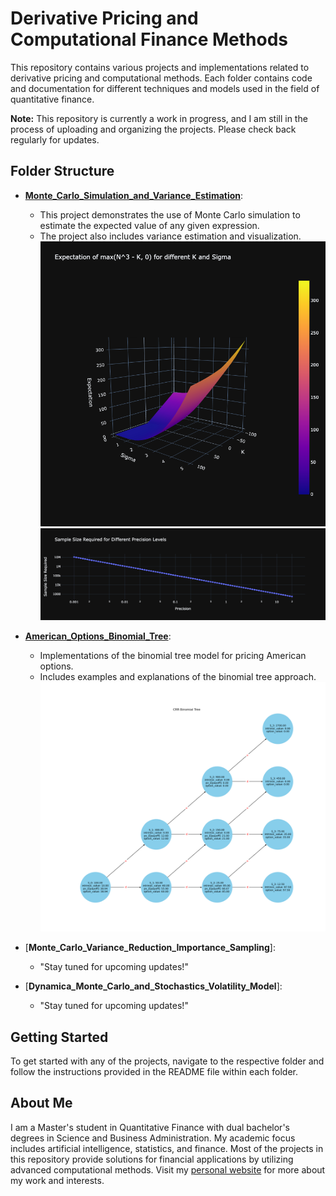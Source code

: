 
# Derivative Pricing and Computational Finance Methods

This repository contains various projects and implementations related to derivative pricing and computational methods. Each folder contains code and documentation for different techniques and models used in the field of quantitative finance.

**Note:** This repository is currently a work in progress, and I am still in the process of uploading and organizing the projects. Please check back regularly for updates.

## Folder Structure

- [**Monte_Carlo_Simulation_and_Variance_Estimation**](Monte_Carlo_Simulation_and_Variance_Estimation): 
  - This project demonstrates the use of Monte Carlo simulation to estimate the expected value of any given expression. 
  - The project also includes variance estimation and visualization.
  ![Expectations Given Different Ks and Sigmas](Monte_Carlo_Simulation_and_Variance_Estimation/graph/expectation_different_K_and_sigma.png)
  ![Sample Sizes Given Precision Levels](Monte_Carlo_Simulation_and_Variance_Estimation/graph/sample_size_given_precision_level.png)

- [**American_Options_Binomial_Tree**](./American_Options_Binomial_Tree): 
  - Implementations of the binomial tree model for pricing American options.
  - Includes examples and explanations of the binomial tree approach.
  ![Binomial Tree to Price an American Put Option](American_Options_Binomial_Tree/graph/bionomial_tree.png)

- [**Monte_Carlo_Variance_Reduction_Importance_Sampling**]: 
  - "Stay tuned for upcoming updates!"

- [**Dynamica_Monte_Carlo_and_Stochastics_Volatility_Model**]: 
  - "Stay tuned for upcoming updates!"

## Getting Started

To get started with any of the projects, navigate to the respective folder and follow the instructions provided in the README file within each folder.

## About Me

I am a Master's student in Quantitative Finance with dual bachelor's degrees in Science and Business Administration. My academic focus includes artificial intelligence, statistics, and finance. Most of the projects in this repository provide solutions for financial applications by utilizing advanced computational methods. Visit my [personal website](https://justinyuchi.github.io/justinyuchihsu.github.io/) for more about my work and interests.

